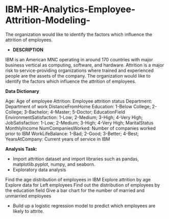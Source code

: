 # IBM-HR-Analytics-Employee-Attrition-Modeling-
The organization would like to identify the factors which influence the attrition of employees.

- **DESCRIPTION**

IBM is an American MNC operating in around 170 countries with major business vertical as computing, software, and hardware.
Attrition is a major risk to service-providing organizations where trained and experienced people are the assets of the company. The organization would like to identify the factors which influence the attrition of employees.

**Data Dictionary**

Age: Age of employee
Attrition: Employee attrition status
Department: Department of work
DistanceFromHome
Education: 1-Below College; 2- College; 3-Bachelor; 4-Master; 5-Doctor;
EducationField
EnvironmentSatisfaction: 1-Low; 2-Medium; 3-High; 4-Very High;
JobSatisfaction: 1-Low; 2-Medium; 3-High; 4-Very High;
MaritalStatus
MonthlyIncome
NumCompaniesWorked: Number of companies worked prior to IBM
WorkLifeBalance: 1-Bad; 2-Good; 3-Better; 4-Best;
YearsAtCompany: Current years of service in IBM


**Analysis Task:**
- Import attrition dataset and import libraries such as pandas, matplotlib.pyplot, numpy, and seaborn.
- Exploratory data analysis

Find the age distribution of employees in IBM
Explore attrition by age
Explore data for Left employees
Find out the distribution of employees by the education field
Give a bar chart for the number of married and unmarried employees
- Build up a logistic regression model to predict which employees are likely to attrite.
